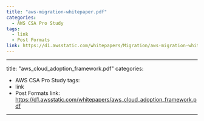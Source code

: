 ```yaml
---
title: "aws-migration-whitepaper.pdf"
categories:
  - AWS CSA Pro Study
tags:
  - link
  - Post Formats
link: https://d1.awsstatic.com/whitepapers/Migration/aws-migration-whitepaper.pdf
---
```

---
title: "aws_cloud_adoption_framework.pdf"
categories:
  - AWS CSA Pro Study
tags:
  - link
  - Post Formats
link: https://d1.awsstatic.com/whitepapers/aws_cloud_adoption_framework.pdf
---